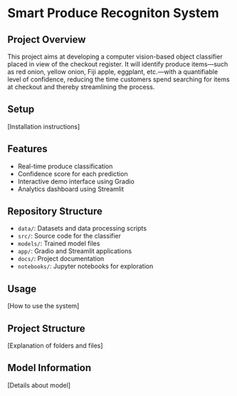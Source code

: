 # Smart Produce Recogniton System

## Project Overview
This project aims at developing a computer vision-based object classifier placed in view of the checkout register. It will identify produce items—such as red onion, yellow onion, Fiji apple, eggplant, etc.—with a quantifiable level of confidence, reducing the time customers spend searching for items at checkout and thereby streamlining the process.

## Setup
[Installation instructions]

## Features
- Real-time produce classification
- Confidence score for each prediction
- Interactive demo interface using Gradio
- Analytics dashboard using Streamlit

## Repository Structure
- `data/`: Datasets and data processing scripts
- `src/`: Source code for the classifier
- `models/`: Trained model files
- `app/`: Gradio and Streamlit applications
- `docs/`: Project documentation
- `notebooks/`: Jupyter notebooks for exploration

## Usage
[How to use the system]

## Project Structure
[Explanation of folders and files]

## Model Information
[Details about model]